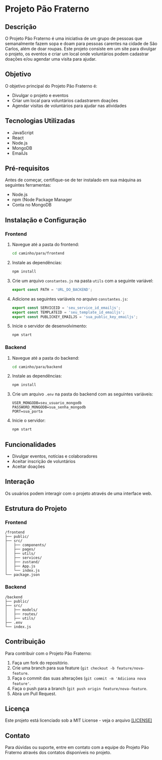 #  Projeto Pão Fraterno

  ## Descrição
  O Projeto Pão Fraterno é uma iniciativa de um grupo de pessoas que semanalmente fazem sopa e doam para pessoas carentes na cidade de São Carlos, além de doar roupas. Este projeto consiste em um site para divulgar o projeto, os eventos e criar um local onde voluntários podem cadastrar doações e/ou agendar uma visita para ajudar.

  ## Objetivo
  O objetivo principal do Projeto Pão Fraterno é:
  - Divulgar o projeto e eventos
  - Criar um local para voluntários cadastrarem doações
  - Agendar visitas de voluntários para ajudar nas atividades

  ## Tecnologias Utilizadas
  - JavaScript
  - React
  - Node.js
  - MongoDB
  - EmailJs

  ## Pré-requisitos
  Antes de começar, certifique-se de ter instalado em sua máquina as seguintes ferramentas:
  - Node.js
  - npm (Node Package Manager
  - Conta no MongoDB

  ## Instalação e Configuração

  ### Frontend
  1. Navegue até a pasta do frontend:
     ```bash
     cd caminho/para/frontend
     ```
  2. Instale as dependências:
     ```bash
     npm install
     ```
  3. Crie um arquivo `constantes.js` na pasta `utils` com a seguinte variável:
     ```javascript
     export const PATH = 'URL_DO_BACKEND';
     ```
  4. Adicione as seguintes variáveis no arquivo `constantes.js`:
     ```javascript
     export const SERVICEID = 'seu_service_id_emailjs';
     export const TEMPLATEID = 'seu_template_id_emailjs';
     export const PUBLICKEY_EMAILJS = 'sua_public_key_emailjs';
     ```
  5. Inicie o servidor de desenvolvimento:
     ```bash
     npm start
     ```

  ### Backend
  1. Navegue até a pasta do backend:
     ```bash
     cd caminho/para/backend
     ```
  2. Instale as dependências:
     ```bash
     npm install
     ```
  3. Crie um arquivo `.env` na pasta do backend com as seguintes variáveis:
     ```env
     USER_MONGODB=seu_usuario_mongodb
     PASSWORD_MONGODB=sua_senha_mongodb
     PORT=sua_porta
     ```
  4. Inicie o servidor:
     ```bash
     npm start
     ```

  ## Funcionalidades
  - Divulgar eventos, notícias e colaboradores
  - Aceitar inscrição de voluntários
  - Aceitar doações

  ## Interação
  Os usuários podem interagir com o projeto através de uma interface web.

  ## Estrutura do Projeto

  ### Frontend
  ```
  /frontend
  ├── public/
  ├── src/
  │   ├── components/
  │   ├── pages/
  │   ├── utils/
  │   ├── services/
  │   ├── zustand/
  │   ├── App.js
  │   └── index.js
  └── package.json
  ```

  ### Backend
  ```
  /backend
  ├── public/
  ├── src/
  │   ├── models/
  │   ├── routes/
  │   ├── utils/
  ├── .env
  └── index.js
  ```

  ## Contribuição
  Para contribuir com o Projeto Pão Fraterno:
  1. Faça um fork do repositório.
  2. Crie uma branch para sua feature (`git checkout -b feature/nova-feature`.
  3. Faça o commit das suas alterações (`git commit -m 'Adiciona nova feature'`.
  4. Faça o push para a branch (`git push origin feature/nova-feature`.
  5. Abra um Pull Request.

  ## Licença
  Este projeto está licenciado sob a MIT License - veja o arquivo [[LICENSE]](https://opensource.org/license/mit)

  ## Contato
  Para dúvidas ou suporte, entre em contato com a equipe do Projeto Pão Fraterno através dos contatos disponíveis no projeto.
